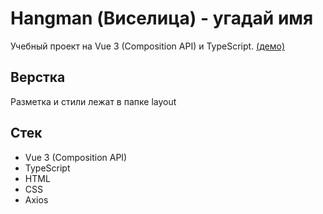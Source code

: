 # Hangman (Виселица) - угадай имя

Учебный проект на Vue 3 (Composition API) и TypeScript. [(демо)](https://vue-hangman-murex.vercel.app)

## Верстка

Разметка и стили лежат в папке layout

## Стек

- Vue 3 (Composition API)
- TypeScript
- HTML
- CSS
- Axios

